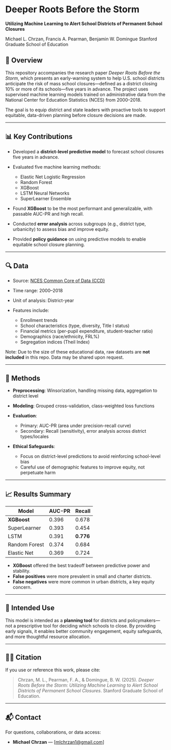 # Deeper Roots Before the Storm

**Utilizing Machine Learning to Alert School Districts of Permanent School Closures**

Michael L. Chrzan, Francis A. Pearman, Benjamin W. Domingue
Stanford Graduate School of Education

## 📖 Overview

This repository accompanies the research paper *Deeper Roots Before the Storm*, which presents an early-warning system to help U.S. school districts anticipate the risk of mass school closures—defined as a district closing 10% or more of its schools—five years in advance. The project uses supervised machine learning models trained on administrative data from the National Center for Education Statistics (NCES) from 2000–2018.

The goal is to equip district and state leaders with proactive tools to support equitable, data-driven planning before closure decisions are made.

---

## 📊 Key Contributions

* Developed a **district-level predictive model** to forecast school closures five years in advance.
* Evaluated five machine learning methods:

  * Elastic Net Logistic Regression
  * Random Forest
  * XGBoost
  * LSTM Neural Networks
  * SuperLearner Ensemble
* Found **XGBoost** to be the most performant and generalizable, with passable AUC-PR and high recall.
* Conducted **error analysis** across subgroups (e.g., district type, urbanicity) to assess bias and improve equity.
* Provided **policy guidance** on using predictive models to enable equitable school closure planning.

---

## 🔍 Data

* Source: [NCES Common Core of Data (CCD)](https://nces.ed.gov/ccd/)
* Time range: 2000–2018
* Unit of analysis: District-year
* Features include:

  * Enrollment trends
  * School characteristics (type, diversity, Title I status)
  * Financial metrics (per-pupil expenditure, student-teacher ratio)
  * Demographics (race/ethnicity, FRL%)
  * Segregation indices (Theil Index)

Note: Due to the size of these educational data, raw datasets are **not included** in this repo. Data may be shared upon request.

---

## 🧠 Methods

* **Preprocessing**: Winsorization, handling missing data, aggregation to district level
* **Modeling**: Grouped cross-validation, class-weighted loss functions
* **Evaluation**:

  * Primary: AUC-PR (area under precision-recall curve)
  * Secondary: Recall (sensitivity), error analysis across district types/locales
* **Ethical Safeguards**:

  * Focus on district-level predictions to avoid reinforcing school-level bias
  * Careful use of demographic features to improve equity, not perpetuate harm

---

## 📈 Results Summary

| Model         | AUC-PR | Recall    |
| ------------- | ------ | --------- |
| **XGBoost**   | 0.396  | 0.678     |
| SuperLearner  | 0.393  | 0.454     |
| LSTM          | 0.391  | **0.776** |
| Random Forest | 0.374  | 0.684     |
| Elastic Net   | 0.369  | 0.724     |

* **XGBoost** offered the best tradeoff between predictive power and stability.
* **False positives** were more prevalent in small and charter districts.
* **False negatives** were more common in urban districts, a key equity concern.

---

## 🧭 Intended Use

This model is intended as a **planning tool** for districts and policymakers—not a prescriptive tool for deciding which schools to close. By providing early signals, it enables better community engagement, equity safeguards, and more thoughtful resource allocation.

---

## 🧑‍⚖️ Citation

If you use or reference this work, please cite:

> Chrzan, M. L., Pearman, F. A., & Domingue, B. W. (2025). *Deeper Roots Before the Storm: Utilizing Machine Learning to Alert School Districts of Permanent School Closures*. Stanford Graduate School of Education.

---

## 📬 Contact

For questions, collaborations, or data access:

* **Michael Chrzan** — \[[mlchrzan1@gmail.com](mailto:mlchrzan1@gmail.com)]
